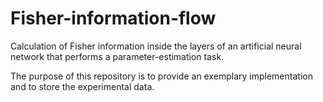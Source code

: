 # Fisher-information-flow
Calculation of Fisher information inside the layers of an artificial neural network that performs a parameter-estimation task.

The purpose of this repository is to provide an exemplary implementation and to store the experimental data. 
